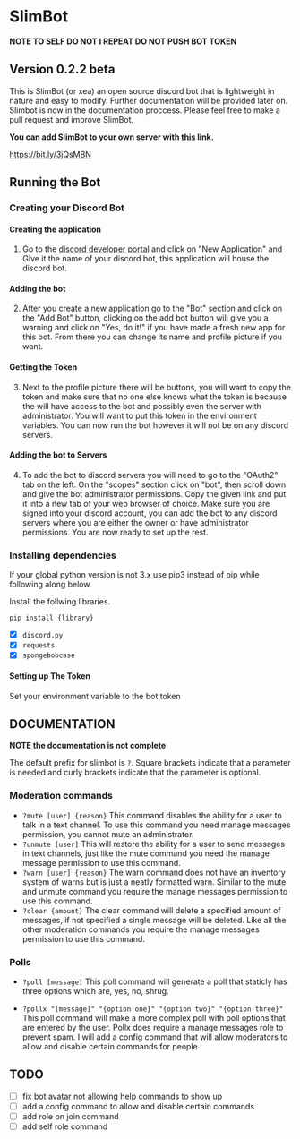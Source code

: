 # SlimBot

**NOTE TO SELF DO NOT I REPEAT DO NOT PUSH BOT TOKEN**

## Version 0.2.2 beta

This is SlimBot (or xea) an open source discord bot that is lightweight in nature and easy to modify. Further documentation will be provided later on. Slimbot is now in the documentation proccess. Please feel free to make a pull request and improve SlimBot.

**You can add SlimBot to your own server with [this](https://bit.ly/3jQsMBN "Add SlimBot") link.**

https://bit.ly/3jQsMBN

## Running the Bot

### Creating your Discord Bot

#### Creating the application
1. Go to the [discord developer portal](https://discord.com/developers/applications/ "discord dev portal") and click on "New Application" and Give it the name of your discord bot, this application will house the discord bot. 

#### Adding the bot

2. After you create a new application go to the "Bot" section and click on the "Add Bot" button, clicking on the add bot button will give you a warning and click on "Yes, do it!" if you have made a fresh new app for this bot. From there you can change its name and profile picture if you want.

#### Getting the Token

3. Next to the profile picture there will be buttons, you will want to copy the token and make sure that no one else knows what the token is because the will have access to the bot and possibly even the server with administrator. You will want to put this token in the environment variables. You can now run the bot however it will not be on any discord servers. 

#### Adding the bot to Servers

4. To add the bot to discord servers you will need to go to the "OAuth2" tab on the left. On the "scopes" section click on "bot", then scroll down and give the bot administrator permissions. Copy the given link and put it into a new tab of your web browser of choice. Make sure you are signed into your discord account, you can add the bot to any discord servers where you are either the owner or have administrator permissions. You are now ready to set up the rest.

### Installing dependencies 

If your global python version is not 3.x use pip3 instead of pip while following along below.

Install the follwing libraries. 

`pip install {library}`

* [x] `discord.py`
* [x] `requests`
* [x] `spongebobcase`

#### Setting up The Token

Set your environment variable to the bot token

## DOCUMENTATION

**NOTE the documentation is not complete**

The default prefix for slimbot is `?`. Square brackets indicate that a parameter is needed and curly brackets indicate that the parameter is optional.

### Moderation commands

* `?mute [user] {reason}`
This command disables the ability for a user to talk in a text channel. To use this command you need manage messages permission, you cannot mute an administrator.
* `?unmute [user]`
This will restore the ability for a user to send messages in text channels, just like the mute command you need the manage message permission to use this command.
* `?warn [user] {reason}`
The warn command does not have an inventory system of warns but is just a neatly formatted warn. Similar to the mute and unmute command you require the manage messages permission to use this command.
* `?clear {amount}`
The clear command will delete a specified amount of messages, if not specified a single message will be deleted. Like all the other moderation commands you require the manage messages permission to use this command.

### Polls

* `?poll [message]`
This poll command will generate a poll that staticly has three options which are, yes, no, shrug.

* `?pollx "[message]" "{option one}" "{option two}" "{option three}"`
This poll command will make a more complex poll with poll options that are entered by the user. Pollx does require a manage messages role to prevent spam. I will add a config command that will allow moderators to allow and disable certain commands for people.

## TODO

* [ ] fix bot avatar not allowing help commands to show up
* [ ] add a config command to allow and disable certain commands
* [ ] add role on join command
* [ ] add self role command
